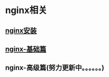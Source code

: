 # nginx相关

## [nginx安装](linux/nginx/install.md)

## [nginx-基础篇](linux/nginx/basic.md)

## nginx-高级篇(努力更新中。。。。。。)

